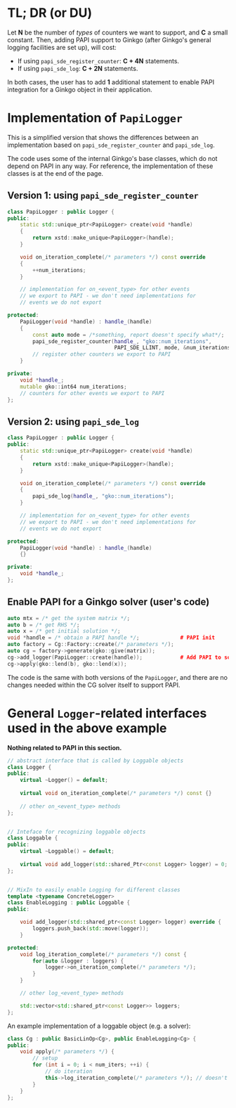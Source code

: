 TL; DR (or DU)
==============

Let __N__  be the number of _types_ of counters we want to support, and __C__ a small constant.
Then, adding PAPI support to Ginkgo (after Ginkgo's general logging facilities are set up), will cost:

*  If using `papi_sde_register_counter`: __C + 4N__ statements.
*  If using `papi_sde_log`: __C + 2N__ statements.

In both cases, the user has to add __1__ additional statement to enable PAPI integration for a Ginkgo object in their application.

Implementation of `PapiLogger`
==============================

This is a simplified version that shows the differences between an implementation based on `papi_sde_register_counter` and `papi_sde_log`.

The code uses some of the internal Ginkgo's base classes, which do not depend on PAPI in any way.
For reference, the implementation of these classes is at the end of the page.


Version 1: using `papi_sde_register_counter`
--------------------------------------------

```c++
class PapiLogger : public Logger {
public:
    static std::unique_ptr<PapiLogger> create(void *handle)
    {
        return xstd::make_unique<PapiLogger>(handle);
    }

    void on_iteration_complete(/* parameters */) const override
    {
        ++num_iterations;
    }

    // implementation for on_<event_type> for other events
    // we export to PAPI - we don't need implementations for
    // events we do not export

protected:
    PapiLogger(void *handle) : handle_(handle)
    {
        const auto mode = /*something, report doesn't specify what*/;
        papi_sde_register_counter(handle_, "gko::num_iterations",
                                  PAPI_SDE_LLINT, mode, &num_iterations);
        // register other counters we export to PAPI
    }

private:
    void *handle_;
    mutable gko::int64 num_iterations;
    // counters for other events we export to PAPI
};
```

Version 2: using `papi_sde_log`
-------------------------------

```c++
class PapiLogger : public Logger {
public:
    static std::unique_ptr<PapiLogger> create(void *handle)
    {
        return xstd::make_unique<PapiLogger>(handle);
    }

    void on_iteration_complete(/* parameters */) const override
    {
        papi_sde_log(handle_, "gko::num_iterations");
    }

    // implementation for on_<event_type> for other events
    // we export to PAPI - we don't need implementations for
    // events we do not export

protected:
    PapiLogger(void *handle) : handle_(handle)
    {}

private:
    void *handle_;
};
```

Enable PAPI for a Ginkgo solver (user's code)
---------------------------------------------

```c++
auto mtx = /* get the system matrix */;
auto b = /* get RHS */;
auto x = /* get initial solution */;
void *handle = /* obtain a PAPI handle */;             # PAPI init
auto factory = Cg::Factory::create(/* parameters */);
auto cg = factory->generate(gko::give(matrix));
cg->add_logger(PapiLogger::create(handle));            # Add PAPI to solver
cg->apply(gko::lend(b), gko::lend(x));
```

The code is the same with both versions of the `PapiLogger`,
and there are no changes needed within the CG solver itself to support PAPI.



General `Logger`-related interfaces used in the above example
=============================================================

__Nothing related to PAPI in this section.__

```c++
// abstract interface that is called by Loggable objects
class Logger {
public:
    virtual ~Logger() = default;
    
    virtual void on_iteration_complete(/* parameters */) const {}
    
    // other on_<event_type> methods
};


// Inteface for recognizing loggable objects
class Loggable {
public:
    virtual ~Loggable() = default;
    
    virtual void add_logger(std::shared_Ptr<const Logger> logger) = 0;
};


// MixIn to easily enable Logging for different classes
template <typename ConcreteLogger>
class EnableLogging : public Loggable {
public:

    void add_logger(std::shared_ptr<const Logger> logger) override {
        loggers.push_back(std::move(logger));
    }

protected:
    void log_iteration_complete(/* parameters */) const {
        for(auto &logger : loggers) {
            logger->on_iteration_complete(/* parameters */);
        }
    }

    // other log_<event_type> methods

    std::vector<std::shared_ptr<const Logger>> loggers;
};
```

An example implementation of a loggable object (e.g. a solver):

```c++
class Cg : public BasicLinOp<Cg>, public EnableLogging<Cg> {
public:
    void apply(/* parameters */) {
        // setup
        for (int i = 0; i < num_iters; ++i) {
            // do iteration
            this->log_iteration_complete(/* parameters */); // doesn't have to know about PAPI
        }
    }
};
```

